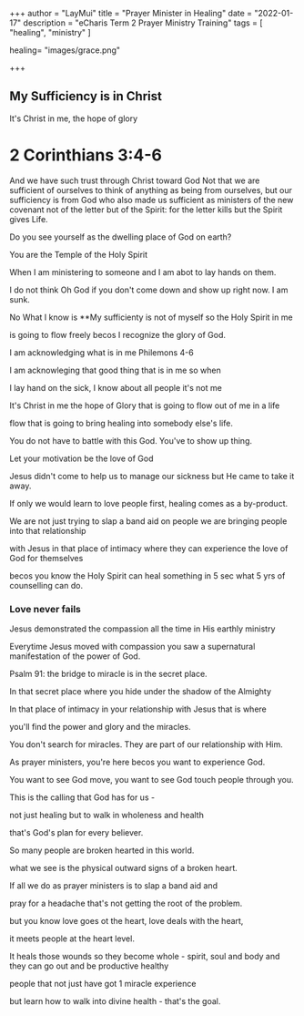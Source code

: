 +++
author = "LayMui"
title = "Prayer Minister in Healing"
date = "2022-01-17"
description = "eCharis Term 2 Prayer Ministry Training"
tags = [
    "healing", "ministry"
]

healing= "images/grace.png"

+++

## My Sufficiency is in Christ

It's Christ in me, the hope of glory

# 2 Corinthians 3:4-6

And we have such trust through Christ toward God
Not that we are sufficient of ourselves to think of anything
as being from ourselves, but our sufficiency is from God who
also made us sufficient as ministers of the new covenant not of the letter
but of the Spirit: for the letter kills but the Spirit gives Life.

Do you see yourself as the dwelling place of God on earth?

You are the Temple of the Holy Spirit

When I am ministering to someone and I am abot to lay hands on them.

I do not think Oh God if you don't come down and show up right now. I am sunk.

No What I know is \*\*My sufficienty is not of myself so the Holy Spirit in me

is going to flow freely becos I recognize the glory of God.

I am acknowledging what is in me Philemons 4-6

I am acknowleging that good thing that is in me so when

I lay hand on the sick, I know about all people it's not me

It's Christ in me the hope of Glory that is going to flow out of me in a life

flow that is going to bring healing into somebody else's life.

You do not have to battle with this God. You've to show up thing.

Let your motivation be the love of God

Jesus didn't come to help us to manage our sickness but He came to take it away.

If only we would learn to love people first, healing comes as a by-product.

We are not just trying to slap a band aid on people we are bringing people into that relationship

with Jesus in that place of intimacy where they can experience the love of God for themselves

becos you know the Holy Spirit can heal something in 5 sec what 5 yrs of counselling can do.

### Love never fails

Jesus demonstrated the compassion all the time in His earthly ministry

Everytime Jesus moved with compassion you saw a supernatural manifestation of the power of God.

Psalm 91: the bridge to miracle is in the secret place.

In that secret place where you hide under the shadow of the Almighty

In that place of intimacy in your relationship with Jesus that is where

you'll find the power and glory and the miracles.

You don't search for miracles. They are part of our relationship with Him.

As prayer ministers, you're here becos you want to experience God.

You want to see God move, you want to see God touch people through you.

This is the calling that God has for us -

not just healing but to walk in wholeness and health

that's God's plan for every believer.

So many people are broken hearted in this world.

what we see is the physical outward signs of a broken heart.

If all we do as prayer ministers is to slap a band aid and

pray for a headache that's not getting the root of the problem.

but you know love goes ot the heart, love deals with the heart,

it meets people at the heart level.

It heals those wounds so they become whole -
spirit, soul and body and they can go out and be productive healthy

people that not just have got 1 miracle experience

but learn how to walk into divine health - that's the goal.
